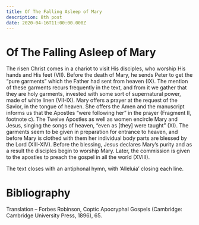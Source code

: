 ```yaml
---
title: Of The Falling Asleep of Mary
description: 8th post
date: 2020-04-16T11:00:00.000Z
---
```


# Of The Falling Asleep of Mary
The risen Christ comes in a chariot to visit His disciples, who worship His hands and His feet (VII). Before the death of Mary, he sends Peter to get the “pure garments” which the Father had sent from heaven (IX). The mention of these garments recurs frequently in the text, and from it we gather that they are holy garments, invested with some sort of supernatural power, made of white linen (VII-IX). Mary offers a prayer at the request of the Savior, in the tongue of heaven. She offers the Amen and the manuscript informs us that the Apostles “were following her” in the prayer (Fragment II, footnote c). The Twelve Apostles as well as women encircle Mary and Jesus, singing the songs of heaven, “even as [they] were taught” (XI). The garments seem to be given in preparation for entrance to heaven, and before Mary is clothed with them her individual body parts are blessed by the Lord (XIII-XIV). Before the blessing, Jesus declares Mary’s purity and as a result the disciples begin to worship Mary. Later, the commission is given to the apostles to preach the gospel in all the world (XVIII).

The text closes with an antiphonal hymn, with ‘Alleluia’ closing each line.

# Bibliography

Translation – Forbes Robinson, Coptic Apocryphal Gospels (Cambridge: Cambridge University Press, 1896), 65.

